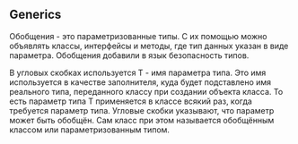 
## Generics

Обобщения - это параметризованные типы. С их помощью можно объявлять классы, интерфейсы и методы, где тип данных указан в виде параметра. Обобщения добавили в язык безопасность типов.

В угловых скобках используется T - имя параметра типа. Это имя используется в качестве заполнителя, куда будет подставлено имя реального типа, переданного классу при создании объекта класса. То есть параметр типа T применяется в классе всякий раз, когда требуется параметр типа. Угловые скобки указывают, что параметр может быть обобщён. Сам класс при этом называется обобщённым классом или параметризованным типом.